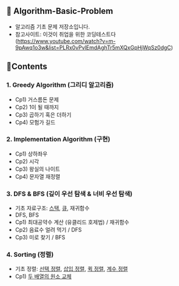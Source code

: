 ## 📙 Algorithm-Basic-Problem

* 알고리즘 기초 문제 저장소입니다.
* 참고사이트: 이것이 취업을 위한 코딩테스트다 (https://www.youtube.com/watch?v=m-9pAwq1o3w&list=PLRx0vPvlEmdAghTr5mXQxGpHjWqSz0dgC)

## 🧩Contents

### 1. Greedy Algorithm (그리디 알고리즘)

* Cp1) 거스름돈 문제
* Cp2) 1이 될 때까지
* Cp3) 곱하기 혹은 더하기
* Cp4) 모험가 길드

### 2. Implementation Algorithm (구현)

* Cp1) 상하좌우
* Cp2) 시각
* Cp3) 왕실의 나이트
* Cp4) 문자열 재정렬

### 3. DFS & BFS (깊이 우선 탐색 & 너비 우선 탐색)

* 기초 자료구조: [스택](https://github.com/Jung-kr/Algorithm-Basic-Problem/blob/main/DFS%20%26%20BFS/stack.cpp), [큐](https://github.com/Jung-kr/Algorithm-Basic-Problem/blob/main/DFS%20%26%20BFS/queue.cpp), 재귀함수
* DFS, BFS
* Cp1) 최대공약수 계산 (유클리드 호제법) / 재귀함수
* Cp2) 음료수 얼려 먹기 / DFS
* Cp3) 미로 찾기 / BFS

### 4. Sorting (정렬)
* 기초 정렬: [선택 정렬](https://github.com/Jung-kr/Algorithm-Basic-Problem/blob/main/Sorting/selectionhttps://github.com/Jung-kr/Algorithm-Basic-Problem/blob/main/Sorting/sortingcp1sort.cpp), [삽입 정렬](https://github.com/Jung-kr/Algorithm-Basic-Problem/blob/main/Sorting/insertionsort.cpp), [퀵 정렬](https://github.com/Jung-kr/Algorithm-Basic-Problem/blob/main/Sorting/quicksort.cpp), [계수 정렬](https://github.com/Jung-kr/Algorithm-Basic-Problem/blob/main/Sorting/countingsort.cpp)
* Cp1) [두 배열의 원소 교체](https://github.com/Jung-kr/Algorithm-Basic-Problem/blob/main/Sorting/sortingcp1)
